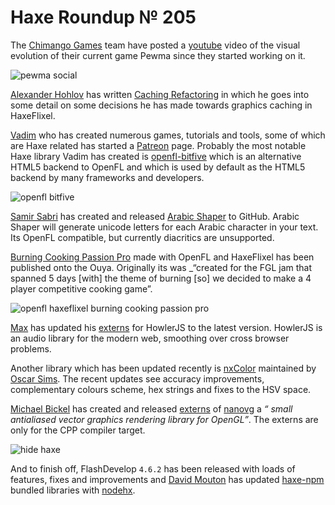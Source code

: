 [_template]: roundup.html
[“”]: a ""
# Haxe Roundup № 205

The [Chimango Games][tw1] team have posted a [youtube][l1] video of the visual
evolution of their current game Pewma since they started working on it.

![pewma social](/img/205/pewma.jpg "Pewma Visual Evolution")

[Alexander Hohlov][tw2] has written [Caching Refactoring][l2] in which he goes into
some detail on some decisions he has made towards graphics caching in HaxeFlixel.

[Vadim][tw3] who has created numerous games, tutorials and tools, some of which are Haxe
related has started a [Patreon][l3] page. Probably the most notable Haxe library Vadim
has created is [openfl-bitfive][l4] which is an alternative HTML5 backend to OpenFL and
which is used by default as the HTML5 backend by many frameworks and developers.

![openfl bitfive](/img/205/bitfive.png "OpenFL BitFive")

[Samir Sabri][tw4] has created and released [Arabic Shaper][l5] to GitHub. Arabic Shaper
will generate unicode letters for each Arabic character in your text. Its OpenFL compatible,
but currently diacritics are unsupported.

[Burning Cooking Passion Pro](https://www.ouya.tv/game/Burning-Cooking-Passion-Pro/) made
with OpenFL and HaxeFlixel has been published onto the Ouya. Originally its was _“created for the
FGL jam that spanned 5 days [with] the theme of burning [so] we decided to make a 4 player
competitive cooking game”.

![openfl haxeflixel burning cooking passion pro](/img/205/burning.png "Burning Cooking Passion Pro")

[Max][gh1] has updated his [externs][l6] for HowlerJS to the latest version. HowlerJS
is an audio library for the modern web, smoothing over cross browser problems. 

Another library which has been updated recently is [nxColor][l7] maintained by 
[Oscar Sims][gh2]. The recent updates see accuracy improvements, complementary colours
scheme, hex strings and fixes to the HSV space.

[Michael Bickel][gh3] has created and released [externs][l8] of [nanovg][l9] a _“
small antialiased vector graphics rendering library for OpenGL”_. The externs are only
for the CPP compiler target.

![hide haxe](/img/205/hide.png "HIDE Code Suggestions")

And to finish off, FlashDevelop `4.6.2` has been released with loads of features, fixes
and improvements and [David Mouton][tw5] has updated [haxe-npm][l10] bundled libraries
with [nodehx][l11].

[tw1]: https://twitter.com/ChimangoGames "@ChimangoGames"
[tw2]: https://twitter.com/teormech "@teormech"
[tw3]: https://twitter.com/YellowAfterlife "@YellowAfterlife"
[tw4]: https://twitter.com/hopewise "@hopewise"
[tw5]: https://twitter.com/damoebius "@damoebius"
	
[gh1]: https://github.com/insweater?tab=repositories "@insweater"
[gh2]: https://github.com/xxnxT "@xxnxT"
[gh3]: https://github.com/dazKind "@dazKind"
	
[l1]: https://www.youtube.com/watch?v=RyJlg2gnMaE&feature=youtu.be "Pewma Visual Evolution"
[l2]: http://beeblerox.tumblr.com/post/89144323408/caching-refactoring "Caching Refactoring"
[l3]: http://www.patreon.com/yellowafterlife "Support Vadim on Patreon"
[l4]: https://github.com/YellowAfterlife/openfl-bitfive "OpenFL Bitfive on GitHub"
[l5]: https://github.com/hopewise/ArabicShaper "Arabic Shaper on GitHub"
[l6]: https://github.com/insweater/HaxeHowlerJS "Haxe HowlerJS on GitHub"
[l7]: https://github.com/xxnxT/nxColor "nxColor on GitHub"
[l8]: https://github.com/dazKind/hx-nanovg "hx-nanovg on GitHub"
[l9]: https://github.com/memononen/nanovg "nanovg on GitHub"
[l10]: https://github.com/damoebius/haxe-npm/tree/master/lib "Haxe NPM on GitHub"
[l11]: https://bitbucket.org/eduardo_costa/nodehx "NodeHX on BitBucket"
